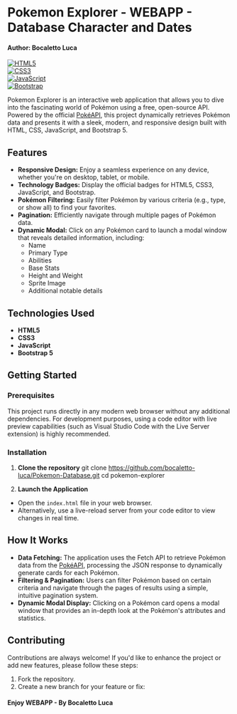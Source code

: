 # Pokemon Explorer - WEBAPP - Database Character and Dates
#### Author: Bocaletto Luca

[![HTML5](https://img.shields.io/badge/HTML5-E34F26?style=for-the-badge&logo=html5&logoColor=white)](https://developer.mozilla.org/en-US/docs/Web/HTML)  
[![CSS3](https://img.shields.io/badge/CSS3-1572B6?style=for-the-badge&logo=css3&logoColor=white)](https://developer.mozilla.org/en-US/docs/Web/CSS)  
[![JavaScript](https://img.shields.io/badge/JavaScript-F7DF1E?style=for-the-badge&logo=javascript&logoColor=black)](https://developer.mozilla.org/en-US/docs/Web/JavaScript)  
[![Bootstrap](https://img.shields.io/badge/Bootstrap-7952B3?style=for-the-badge&logo=bootstrap&logoColor=white)](https://getbootstrap.com/)

Pokemon Explorer is an interactive web application that allows you to dive into the fascinating world of Pokémon using a free, open-source API. Powered by the official [PokéAPI](https://pokeapi.co/), this project dynamically retrieves Pokémon data and presents it with a sleek, modern, and responsive design built with HTML, CSS, JavaScript, and Bootstrap 5.

## Features

- **Responsive Design:** Enjoy a seamless experience on any device, whether you're on desktop, tablet, or mobile.
- **Technology Badges:** Display the official badges for HTML5, CSS3, JavaScript, and Bootstrap.
- **Pokémon Filtering:** Easily filter Pokémon by various criteria (e.g., type, or show all) to find your favorites.
- **Pagination:** Efficiently navigate through multiple pages of Pokémon data.
- **Dynamic Modal:** Click on any Pokémon card to launch a modal window that reveals detailed information, including:
  - Name
  - Primary Type
  - Abilities
  - Base Stats
  - Height and Weight
  - Sprite Image
  - Additional notable details

## Technologies Used

- **HTML5**
- **CSS3**
- **JavaScript**
- **Bootstrap 5**

## Getting Started

### Prerequisites

This project runs directly in any modern web browser without any additional dependencies. For development purposes, using a code editor with live preview capabilities (such as Visual Studio Code with the Live Server extension) is highly recommended.

### Installation

1. **Clone the repository**
git clone https://github.com/bocaletto-luca/Pokemon-Database.git cd pokemon-explorer

2. **Launch the Application**

- Open the `index.html` file in your web browser.
- Alternatively, use a live-reload server from your code editor to view changes in real time.

## How It Works

- **Data Fetching:** The application uses the Fetch API to retrieve Pokémon data from the [PokéAPI](https://pokeapi.co/), processing the JSON response to dynamically generate cards for each Pokémon.
- **Filtering & Pagination:** Users can filter Pokémon based on certain criteria and navigate through the pages of results using a simple, intuitive pagination system.
- **Dynamic Modal Display:** Clicking on a Pokémon card opens a modal window that provides an in-depth look at the Pokémon's attributes and statistics.


## Contributing

Contributions are always welcome! If you'd like to enhance the project or add new features, please follow these steps:

1. Fork the repository.
2. Create a new branch for your feature or fix:

#### Enjoy WEBAPP - By Bocaletto Luca

